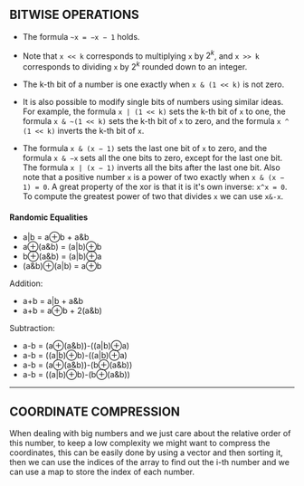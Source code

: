 ## BITWISE OPERATIONS

- The formula `~x = −x − 1` holds.

- Note that `x << k` corresponds to multiplying `x` by $2^k$, and `x >> k` corresponds to dividing `x` by $2^k$ rounded down to an integer.

- The k-th bit of a number is one exactly when `x & (1 << k)` is not zero.

- It is also possible to modify single bits of numbers using similar ideas. For example, the formula `x | (1 << k)` sets the k-th bit of `x` to one, the formula `x & ~(1 << k)` sets the k-th bit of `x` to zero, and the formula `x ^ (1 << k)` inverts the k-th bit of `x`.

- The formula `x & (x − 1)` sets the last one bit of `x` to zero, and the formula `x & −x` sets all the one bits to zero, except for the last one bit. The formula `x | (x − 1)` inverts all the bits after the last one bit. Also note that a positive number `x` is a power of two exactly when `x & (x − 1) = 0`. A great property of the xor is that it is it's own inverse: `x^x = 0`. To compute the greatest power of two that divides `x` we can use `x&-x`.

#### Randomic Equalities

- a|b = a⊕b + a&b
- a⊕(a&b) = (a|b)⊕b
- b⊕(a&b) = (a|b)⊕a
- (a&b)⊕(a|b) = a⊕b

Addition:

- a+b = a|b + a&b
- a+b = a⊕b + 2(a&b)

Subtraction:

- a-b = (a⊕(a&b))-((a|b)⊕a)
- a-b = ((a|b)⊕b)-((a|b)⊕a)
- a-b = (a⊕(a&b))-(b⊕(a&b))
- a-b = ((a|b)⊕b)-(b⊕(a&b))

--- 
## COORDINATE COMPRESSION 

When dealing with big numbers and we just care about the relative order of this number, to keep a low complexity we might want to compress the coordinates, this can be easily done by using a vector and then sorting it, then we can use the indices of the array to find out the i-th number and we can use a map to store the index of each number. 